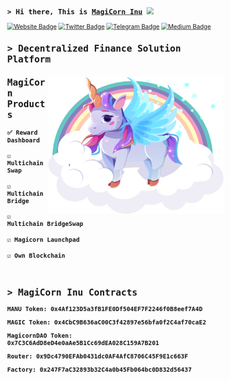 ### <samp>&gt; Hi there, This is <a href="https://magicorn.io" target="_blank">MagiCorn Inu</a> <img src="https://media.giphy.com/media/hvRJCLFzcasrR4ia7z/giphy.gif" width="25"> </samp>

[![Website Badge](https://img.shields.io/badge/Website-3b5998?style=flat-square&logo=google-chrome&logoColor=white)](https://magicorn.io)
[![Twitter Badge](https://img.shields.io/badge/-Twitter-00acee?style=flat-square&logo=Twitter&logoColor=white)](https://twitter.com/magicorninu)
[![Telegram Badge](https://img.shields.io/badge/-Telegram-0088cc?style=flat-square&logo=Telegram&logoColor=white)](https://t.me/magicorninu)
[![Medium Badge](https://img.shields.io/badge/medium-%2312100E.svg?&style=for-square&logo=medium&logoColor=white)](https://blog.magicorn.io/)

## <samp>&gt; Decentralized Finance Solution Platform </samp>

##

<img align="right" alt="GIF" src="https://raw.githubusercontent.com/magicornfinance/website/70537e4310044ff9bad12acf6a2e9902af13c835/assets/images/hero/main.svg?raw=true" width="408" height="318" />


## <samp>MagiCorn Products</samp>
#### <samp> ✅ Reward Dashboard</samp>
#### <samp> ☑️ Multichain Swap</samp>
#### <samp> ☑️ Multichain Bridge</samp>
#### <samp> ☑️ Multichain BridgeSwap</samp>
#### <samp> ☑️ Magicorn Launchpad</samp>
#### <samp> ☑️ Own Blockchain</samp>

</br>

## <samp>&gt; MagiCorn Inu Contracts</samp>

<b>
<samp> MANU Token: 0x4Af123D5a3fB1FE0Df504EF7F2246f0B8eef7A4D</samp>

<samp> MAGIC Token: 0x4CbC9B636aC00C3f42897e56bfa0f2C4af70caE2</samp>

<samp> MagicornDAO Token: 0x7C3C6AdD8eD4e0aAe5B1Cc69dEA028C159A7B201</samp>

<samp> Router: 0x9Dc4790EFAb0431dc0AF4AfC8706C45F9E1c663F</samp>

<samp> Factory: 0x247F7aC32893b32C4a0b45Fb064bc0D832d56437</samp>
</b>
‍

